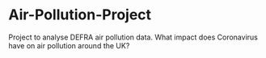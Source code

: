 # Air-Pollution-Project
Project to analyse DEFRA air pollution data. What impact does Coronavirus have on air pollution around the UK?
